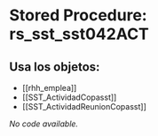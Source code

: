 # Stored Procedure: rs_sst_sst042ACT

## Usa los objetos:
- [[rhh_emplea]]
- [[SST_ActividadCopasst]]
- [[SST_ActividadReunionCopasst]]

*No code available.*
